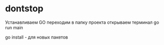 # dontstop
Устанавливаем GO
переходим в папку проекта
открываем терминал
go run main





go install - для новых пакетов